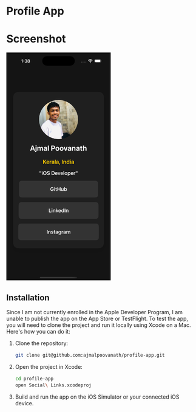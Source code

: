# Profile App



# Screenshot

<img src="images/home-screen.png" alt="Alt Text" width="auto" height="600">


## Installation

Since I am not currently enrolled in the Apple Developer Program, I am unable to publish the app on the App Store or TestFlight. To test the app, you will need to clone the project and run it locally using Xcode on a Mac. Here's how you can do it:

1. Clone the repository:

   ```sh
   git clone git@github.com:ajmalpoovanath/profile-app.git

   ```

2. Open the project in Xcode:

   ```sh
   cd profile-app
   open Social\ Links.xcodeproj

   ```

3. Build and run the app on the iOS Simulator or your connected iOS device.
